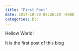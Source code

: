 ```yaml
---
title: "First Post"
date: 2017-10-20 08:26:28 -0400
categories: Etc
---
```


Hellow World!

It is the first post of this blog

